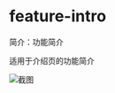 # feature-intro

简介：功能简介

适用于介绍页的功能简介

![截图](https://img.alicdn.com/tfs/TB1RxcDbNTpK1RjSZFGXXcHqFXa-1635-493.png)

